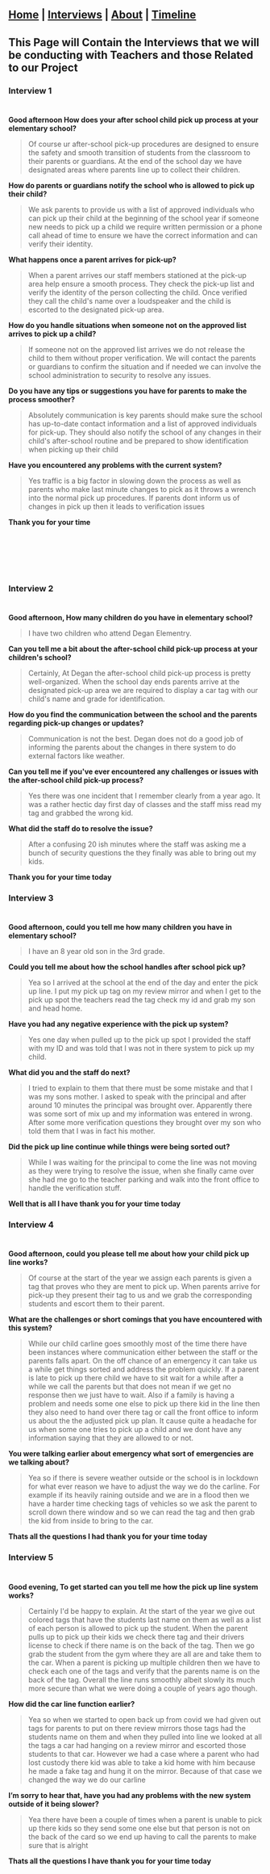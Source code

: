 
## [Home](/) | [Interviews](/tabs/interviews) | [About](/tabs/about) | [Timeline](/tabs/timeline)


## This Page will Contain the Interviews that we will be conducting with Teachers and those Related to our Project

### Interview 1
#
**Good afternoon How does your after school child pick up process at your elementary school?**

>Of course ur after-school pick-up procedures are designed to ensure the safety and smooth transition of students from the classroom to their parents or guardians. At the end of the school day we have designated areas where parents line up to collect their children.

**How do parents or guardians notify the school who is allowed to pick up their child?**

>We ask parents to provide us with a list of approved individuals who can pick up their child at the beginning of the school year if someone new needs to pick up a child we require written permission or a phone call ahead of time to ensure we have the correct information and can verify their identity.

**What happens once a parent arrives for pick-up?**

>When a parent arrives our staff members stationed at the pick-up area help ensure a smooth process. They check the pick-up list and verify the identity of the person collecting the child. Once verified they call the child's name over a loudspeaker and the child is escorted to the designated pick-up area.

**How do you handle situations when someone not on the approved list arrives to pick up a child?**

>If someone not on the approved list arrives we do not release the child to them without proper verification. We will contact the parents or guardians to confirm the situation and if needed we can involve the school administration to security to resolve any issues.

**Do you have any tips or suggestions you have for parents to make the process smoother?**

>Absolutely communication is key parents should make sure the school has up-to-date contact information and a list of approved individuals for pick-up. They should also notify the school of any changes in their child's after-school routine and be prepared to show identification when picking up their child

**Have you encountered any problems with the current system?**

>Yes traffic is a big factor in slowing down the process as well as parents who make last minute changes to pick as it throws a wrench into the normal pick up procedures. If parents dont inform us of changes in pick up then it leads to verification issues

**Thank you for your time**
#
</br>
</br>
</br>

### Interview 2
#
**Good afternoon, How many children do you have in elementary school?**

>I have two children who attend Degan Elementry.

**Can you tell me a bit about the after-school child pick-up process at your children's school?**

>Certainly, At Degan the after-school child pick-up process is pretty well-organized. When the school day ends parents arrive at the designated pick-up area we are required to display a car tag with our child's name and grade for identification.

**How do you find the communication between the school and the parents regarding pick-up changes or updates?**

>Communication is not the best. Degan does not do a good job of informing the parents about the changes in there system to do external factors like weather.

**Can you tell me if you've ever encountered any challenges or issues with the after-school child pick-up process?**

>Yes there was one incident that I remember clearly from a year ago. It was a rather hectic day first day of classes and the staff miss read my tag and grabbed the wrong kid.

**What did the staff do to resolve the issue?**

>After a confusing 20 ish minutes where the staff was asking me a bunch of security questions the they finally was able to bring out my kids.

**Thank you for your time today**




### Interview 3
#
**Good afternoon, could you tell me how many children you have in elementary school?**

>I have an 8 year old son in the 3rd grade.

**Could you tell me about how the school handles after school pick up?**

>Yea so I arrived at the school at the end of the day and enter the pick up line. I put my pick up tag on my review mirror and when I get to the pick up spot the teachers read the tag check my id and grab my son and head home.

**Have you had any negative experience with the pick up system?**

>Yes one day when pulled up to the pick up spot I provided the staff with my ID and was told that I was not in there system to pick up my child.

**What did you and the staff do next?**

>I tried to explain to them that there must be some mistake and that I was my sons mother. I asked to speak with the principal and after around 10 minutes the principal was brought over. Apparently there was some sort of mix up and my information was entered in wrong. After some more verification questions they brought over my son who told them that I was in fact his mother.

**Did the pick up line continue while things were being sorted out?**

>While I was waiting for the principal to come the line was not moving as they were trying to resolve the issue, when she finally came over she had me go to the teacher parking and walk into the front office to handle the verification stuff.

**Well that is all I have thank you for your time today**




### Interview 4
#
**Good afternoon, could you please tell me about how your child pick up line works?**

>Of course at the start of the year we assign each parents is given a tag that proves who they are ment to pick up. When parents arrive for pick-up they present their tag to us and we grab the corresponding students and escort them to their parent.

**What are the challenges or short comings that you have encountered with this system?**

>While our child carline goes smoothly most of the time there have been instances where communication either between the staff or the parents falls apart. On the off chance of an emergency it can take us a while get things sorted and address the problem quickly. If a parent is late to pick up there child we have to sit wait for a while after a while we call the parents but that does not mean if we get no response then we just have to wait. Also if a family is having a problem and needs some one else to pick up there kid in the line then they also need to hand over there tag or call the front office to inform us about the the adjusted pick up plan. It cause quite a headache for us when some one tries to pick up a child and we dont have any information saying that they are allowed to or not.

**You were talking earlier about emergency what sort of emergencies are we talking about?**

>Yea so if there is severe weather outside or the school is in lockdown for what ever reason we have to adjust the way we do the carline. For example if its heavily raining outside and we are in a flood then we have a harder time checking tags of vehicles so we ask the parent to scroll down there window and so we can read the tag and then grab the kid from inside to bring to the car.

**Thats all the questions I had thank you for your time today**




### Interview 5
#
**Good evening, To get started can you tell me how the pick up line system works?**

>Certainly I'd be happy to explain. At the start of the year we give out colored tags that have the students last name on them as well as a list of each person is allowed to pick up the student. When the parent pulls up to pick up their kids we check there tag and their drivers license to check if there name is on the back of the tag. Then we go grab the student from the gym where they are all are and take them to the car. When a parent is picking up multiple children then we have to check each one of the tags and verify that the parents name is on the back of the tag. Overall the line runs smoothly albeit slowly its much more secure than what we were doing a couple of years ago though.

**How did the car line function earlier?**

>Yea so when we started to open back up from covid we had given out tags for parents to put on there review mirrors those tags had the students name on them and when they pulled into line we looked at all the tags a car had hanging on a review mirror and escorted those students to that car. However we had a case where a parent who had lost custody there kid was able to take a kid home with him because he made a fake tag and hung it on the mirror. Because of that case we changed the way we do our carline

**I’m sorry to hear that, have you had any problems with the new system outside of it being slower?**

>Yea there have been a couple of times when a parent is unable to pick up there kids so they send some one else but that person is not on the back of the card so we end up having to call the parents to make sure that is alright

**Thats all the questions I have thank you for your time today**



